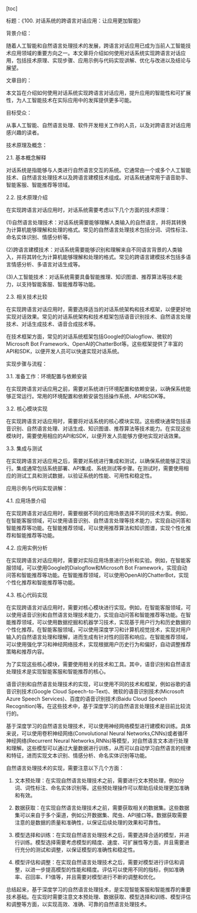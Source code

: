 
[toc]                    
                
                
标题：《100. 对话系统的跨语言对话应用：让应用更加智能》

背景介绍：

随着人工智能和自然语言处理技术的发展，跨语言对话应用已成为当前人工智能技术应用领域的重要方向之一。本文章将介绍如何使用对话系统实现跨语言对话应用，包括技术原理、实现步骤、应用示例与代码实现讲解、优化与改进以及结论与展望。

文章目的：

本文旨在介绍如何使用对话系统实现跨语言对话应用，提升应用的智能性和可扩展性，为人工智能技术在实际应用中的发挥提供更多可能。

目标受众：

从事人工智能、自然语言处理、软件开发相关工作的人员，以及对跨语言对话应用感兴趣的读者。

技术原理及概念：

2.1. 基本概念解释

对话系统是指能够与人类进行自然语言交互的系统。它通常由一个或多个人工智能技术、自然语言处理技术以及跨语言建模技术组成。对话系统通常用于语音助手、智能客服、智能推荐等领域。

2.2. 技术原理介绍

在实现跨语言对话应用时，对话系统需要考虑以下几个方面的技术原理：

(1)自然语言处理技术：对话系统需要能够理解人类输入的自然语言，并将其转换为计算机能够理解和处理的格式。常见的自然语言处理技术包括分词、词性标注、命名实体识别、情感分析等。

(2)跨语言建模技术：对话系统需要能够识别和理解来自不同语言背景的人类输入，并将其转化为计算机能够理解和处理的格式。常见的跨语言建模技术包括多语言情感分析、多语言对话生成等。

(3)人工智能技术：对话系统需要具备智能推理、知识图谱、推荐算法等技术能力，以支持智能客服、智能推荐等功能。

2.3. 相关技术比较

在实现跨语言对话应用时，需要选择适当的对话系统架构和技术框架，以便更好地实现对话效果。常见的对话系统架构和技术框架包括语音识别技术、自然语言处理技术、对话生成技术、语音合成技术等。

在技术框架方面，常见的对话系统框架包括Google的Dialogflow、微软的Microsoft Bot Framework、OpenAI的ChatterBot等。这些框架提供了丰富的API和SDK，以便开发人员可以快速实现对话系统。

实现步骤与流程：

3.1. 准备工作：环境配置与依赖安装

在实现跨语言对话应用之前，需要对系统进行环境配置和依赖安装，以确保系统能够正常运行。常用的环境配置和依赖安装包括操作系统、API和SDK等。

3.2. 核心模块实现

在实现跨语言对话应用时，需要将对话系统的核心模块实现。这些模块通常包括语音识别、自然语言处理、对话生成、知识图谱、推荐算法等技术能力。在实现这些模块时，需要使用相应的API和SDK，以便开发人员能够方便地实现对话效果。

3.3. 集成与测试

在实现跨语言对话应用之后，需要对系统进行集成和测试，以确保系统能够正常运行。集成通常包括系统部署、API集成、系统测试等步骤。在测试时，需要使用相应的测试工具和测试数据，以验证系统的性能、可用性和稳定性。

应用示例与代码实现讲解：

4.1. 应用场景介绍

在实现跨语言对话应用时，需要根据不同的应用场景选择不同的技术方案。例如，在智能客服领域，可以使用语音识别、自然语言处理等技术能力，实现自动问答和智能推荐等功能。在智能推荐领域，可以使用推荐算法和知识图谱，实现个性化推荐和智能推荐等功能。

4.2. 应用实例分析

在实现跨语言对话应用时，需要对实际应用场景进行分析和实验。例如，在智能客服领域，可以使用Google的Dialogflow和Microsoft Bot Framework，实现自动问答和智能推荐等功能。在智能推荐领域，可以使用OpenAI的ChatterBot，实现个性化推荐和智能推荐等功能。

4.3. 核心代码实现

在实现跨语言对话应用时，需要对核心模块进行实现。例如，在智能客服领域，可以使用语音识别和自然语言处理技术能力，实现自动问答和智能推荐等功能。在智能推荐领域，可以使用数据挖掘和机器学习技术，实现基于用户行为和历史数据的个性化推荐。在智能客服领域，可以使用深度学习和计算机视觉技术，实现对用户输入的自然语言处理和理解，进而生成有针对性的回答和响应。在智能推荐领域，可以使用强化学习和神经网络技术，实现根据用户历史行为和偏好，自动调整推荐策略和推荐内容。

为了实现这些核心模块，需要使用相关的技术和工具。其中，语音识别和自然语言处理技术是实现智能客服和智能推荐的核心。

语音识别和自然语言处理技术的实现，可以使用不同的技术和框架，例如谷歌的语音识别技术(Google Cloud Speech-to-Text)、微软的语音识别技术(Microsoft Azure Speech Services)、百度的语音识别技术(Baidu Cloud Speech Recognition)等。在这些技术中，基于深度学习的自然语言处理技术是目前比较流行的。

基于深度学习的自然语言处理技术，可以使用神经网络模型进行建模和训练。具体来说，可以使用卷积神经网络(Convolutional Neural Networks,CNNs)或者循环神经网络(Recurrent Neural Networks,RNNs)等模型，对自然语言文本进行处理和理解。这些模型可以通过大量数据进行训练，从而可以自动学习自然语言的规律和特征，进而实现文本识别、情感分析、命名实体识别等功能。

自然语言处理技术的实现，需要注意以下几个方面：

1. 文本预处理：在实现自然语言处理技术之前，需要进行文本预处理，例如分词、词性标注、命名实体识别等。这些预处理操作可以帮助后续处理更加准确和有效。

2. 数据获取：在实现自然语言处理技术之前，需要获取相关的数据集。这些数据集可以来自于多个渠道，例如公开数据集、爬虫、API接口等。数据获取需要注意的是数据的质量和准确性，以保证后续处理的效果和可靠性。

3. 模型选择和训练：在实现自然语言处理技术之后，需要选择合适的模型，并进行训练。模型选择需要考虑模型的精度、速度、可扩展性等方面，并且需要进行充分的测试和调整，以保证模型的准确性和稳定性。

4. 模型评估和调整：在实现自然语言处理技术之后，需要对模型进行评估和调整，以进一步提高模型的性能和精度。评估可以使用不同的指标，例如准确率、召回率、F1值等，并且需要对模型进行不断的调整和优化。

总结起来，基于深度学习的自然语言处理技术，是实现智能客服和智能推荐的重要技术基础。在实现时需要注意文本预处理、数据获取、模型选择和训练、模型评估和调整等方面，以实现高效、准确、可靠的自然语言处理技术。

